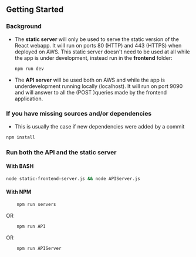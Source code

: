 ## Getting Started

### Background

* The <b>static server</b> will only be used to serve the static version of the React webapp. It will run on ports 80 (HTTP) and 443 (HTTPS) when deployed on AWS.
This static server doesn't need to be used at all while the app is under development, instead run in the <b>frontend</b> folder:

    ```bash
    npm run dev
    ```
* The <b>API server</b> will be used both on AWS and while the app is underdevelopment running locally (localhost). It will run on port 9090 and will answer to all the (POST )queries made by the frontend application.

### If you have missing sources and/or dependencies
* This is usually the case if new dependencies were added by a commit

```bash
npm install
```

### Run both the API and the static server

#### With BASH
```bash
node static-frontend-server.js && node APIServer.js
```
#### With NPM
```bash
    npm run servers
```
OR
```bash
    npm run API
```
OR
```bash
    npm run APIServer
```
<!-- section below is deprecated due to change in data schema>
<!-- ### First create the database schema and populate it with initial test data
navigate to ./db/design, where create_db.sql and initial_test_data.sql files are:
```bash
cd ./db/design
```

navigate to ./db/design, where create_db.sql and initial_test_data.sql files are:
```bash
cd ./db/design
```
connect mysql to docker database:

```bash
mysql -h127.0.0.1 -uroot -ppassword
``` -->

<!-- run script to create the schema (in db/design folder):

```bash
mysql> use appdb;
mysql> source create_db.sql
``` -->

<!-- run script to populate the test data (in db/design folder):

```bash
mysql> source initial_test_data.sql
``` -->
